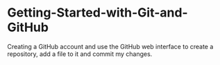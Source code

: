 # Getting-Started-with-Git-and-GitHub
Creating a GitHub account and use the GitHub web interface to create a repository, add a file to it and commit my changes.

